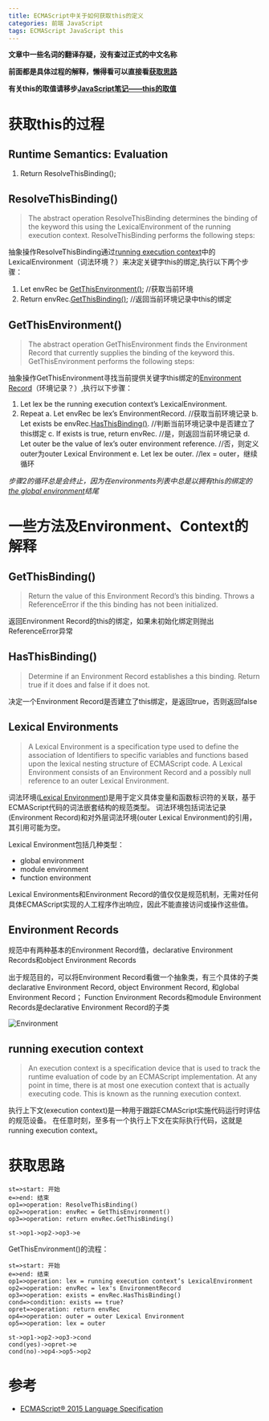 ```yaml
---
title: ECMAScript中关于如何获取this的定义
categories: 前端 JavaScript
tags: ECMAScript JavaScript this
---
```


**文章中一些名词的翻译存疑，没有查过正式的中文名称**

**前面都是具体过程的解释，懒得看可以直接看[获取思路][]**

**有关this的取值请移步[JavaScript笔记——this的取值][]**

# 获取this的过程

## Runtime Semantics: Evaluation

1. Return ResolveThisBinding();

## ResolveThisBinding()

> The abstract operation ResolveThisBinding determines the binding of the keyword this using the LexicalEnvironment of the running execution context. ResolveThisBinding performs the following steps:

抽象操作ResolveThisBinding通过[running execution context][]中的LexicalEnvironment（词法环境？）来决定关键字this的绑定,执行以下两个步骤：

1. Let envRec be [GetThisEnvironment()][];  //获取当前环境
2. Return envRec.[GetThisBinding()][];  //返回当前环境记录中this的绑定

## GetThisEnvironment()

> The abstract operation GetThisEnvironment finds the Environment Record that currently supplies the binding of the keyword this. GetThisEnvironment performs the following steps:

抽象操作GetThisEnvironment寻找当前提供关键字this绑定的[Environment Record][]（环境记录？）,执行以下步骤：

1. Let lex be the running execution context’s LexicalEnvironment.
2. Repeat
	a. Let envRec be lex’s EnvironmentRecord.  //获取当前环境记录
	b. Let exists be envRec.[HasThisBinding()][].  //判断当前环境记录中是否建立了this绑定
	c. If exists is true, return envRec.  //是，则返回当前环境记录
	d. Let outer be the value of lex’s outer environment reference.  //否，则定义outer为outer Lexical Environment
	e. Let lex be outer.  //lex = outer，继续循环

*步骤2的循环总是会终止，因为在environments列表中总是以拥有this的绑定的[the global environment][]结尾*

# 一些方法及Environment、Context的解释

## GetThisBinding()

> 	Return the value of this Environment Record’s this binding. Throws a ReferenceError if the this binding has not been initialized.

返回Environment Record的this的绑定，如果未初始化绑定则抛出ReferenceError异常

## HasThisBinding()

> 	Determine if an Environment Record establishes a this binding. Return true if it does and false if it does not.

决定一个Environment Record是否建立了this绑定，是返回true，否则返回false

## Lexical Environments

> A Lexical Environment is a specification type used to define the association of Identifiers to specific variables and functions based upon the lexical nesting structure of ECMAScript code. A Lexical Environment consists of an Environment Record and a possibly null reference to an outer Lexical Environment.

词法环境([Lexical Environment][])是用于定义具体变量和函数标识符的关联，基于ECMAScript代码的词法嵌套结构的规范类型。
词法环境包括词法记录(Environment Record)和对外层词法环境(outer Lexical Environment)的引用，其引用可能为空。

Lexical Environment包括几种类型：

* global environment
* module environment
* function environment

Lexical Environments和Environment Record的值仅仅是规范机制，无需对任何具体ECMAScript实现的人工程序作出响应，因此不能直接访问或操作这些值。

## Environment Records

规范中有两种基本的Environment Record值，declarative Environment Records和object Environment Records

出于规范目的，可以将Environment Record看做一个抽象类，有三个具体的子类declarative Environment Record, object Environment Record, 和global Environment Record；
Function Environment Records和module Environment Records是declarative Environment Record的子类

![Environment](http://img.blog.csdn.net/20160808170715510)

## running execution context

> An execution context is a specification device that is used to track the runtime evaluation of code by an ECMAScript implementation. At any point in time, there is at most one execution context that is actually executing code. This is known as the running execution context.

执行上下文(execution context)是一种用于跟踪ECMAScript实施代码运行时评估的规范设备。
在任意时刻，至多有一个执行上下文在实际执行代码，这就是running execution context。

# 获取思路

```flow
st=>start: 开始
e=>end: 结束
op1=>operation: ResolveThisBinding()
op2=>operation: envRec = GetThisEnvironment()
op3=>operation: return envRec.GetThisBinding()

st->op1->op2->op3->e
```

GetThisEnvironment()的流程：

```flow
st=>start: 开始
e=>end: 结束
op1=>operation: lex = running execution context’s LexicalEnvironment
op2=>operation: envRec = lex's EnvironmentRecord
op3=>operation: exists = envRec.HasThisBinding()
cond=>condition: exists == true?
opret=>operation: return envRec
op4=>operation: outer = outer Lexical Environment
op5=>operation: lex = outer

st->op1->op2->op3->cond
cond(yes)->opret->e
cond(no)->op4->op5->op2
```

# 参考

* [ECMAScript® 2015 Language Specification][reference]




[running execution context]: http://www.ecma-international.org/ecma-262/6.0/#sec-execution-contexts
[GetThisEnvironment()]: http://www.ecma-international.org/ecma-262/6.0/#sec-getthisenvironment
[Lexical Environment]: http://www.ecma-international.org/ecma-262/6.0/#sec-lexical-environments
[Environment Record]: http://www.ecma-international.org/ecma-262/6.0/#sec-environment-records
[the global environment]: http://www.ecma-international.org/ecma-262/6.0/#sec-global-environment-records
[GetThisBinding()]: #getthisbinding
[HasThisBinding()]: #hasthisbinding
[获取思路]: #获取思路
[JavaScript笔记——this的取值]: http://blog.csdn.net/azureternite/article/details/52160452

[reference]: http://www.ecma-international.org/ecma-262/6.0/